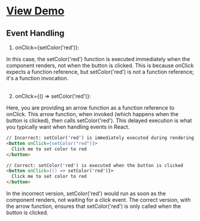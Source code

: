 
# [View Demo](https://replit.com/@MuraliAirody/Background-color-changer-1)

## Event Handling

1. onClick={setColor('red')}:

In this case, the setColor('red') function is executed immediately when the component renders, not when the button is clicked.
This is because onClick expects a function reference, but setColor('red') is not a function reference; it's a function invocation. 
<br><br>

2. onClick={() => setColor('red')}:

Here, you are providing an arrow function as a function reference to onClick.
This arrow function, when invoked (which happens when the button is clicked), then calls setColor('red').
This delayed execution is what you typically want when handling events in React.

```html
// Incorrect: setColor('red') is immediately executed during rendering
<button onClick={setColor('red')}>
  Click me to set color to red
</button>

// Correct: setColor('red') is executed when the button is clicked
<button onClick={() => setColor('red')}>
  Click me to set color to red
</button>

```

In the incorrect version, setColor('red') would run as soon as the component renders, not waiting for a click event. The correct version, with the arrow function, ensures that setColor('red') is only called when the button is clicked.
